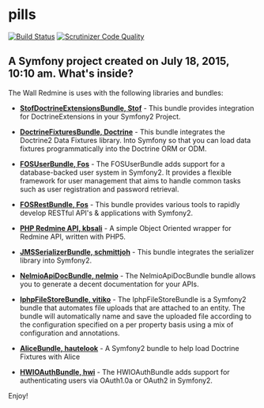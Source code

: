 pills
=====

[![Build Status](https://travis-ci.org/shubaivan/pills.svg?branch=develop)](https://travis-ci.org/shubaivan/pills)
[![Scrutinizer Code Quality](https://scrutinizer-ci.com/g/shubaivan/pills/badges/quality-score.png?b=develop)](https://scrutinizer-ci.com/g/shubaivan/pills/?branch=develop)

A Symfony project created on July 18, 2015, 10:10 am.
What's inside?
--------------

The Wall Redmine is uses with the following libraries and bundles:



  * [**StofDoctrineExtensionsBundle, Stof**][2] - This bundle provides integration for DoctrineExtensions
  in your Symfony2 Project.

  * [**DoctrineFixturesBundle, Doctrine**][3] - This bundle integrates the Doctrine2 Data Fixtures library.
 Into Symfony so that you can load data fixtures programmatically into the Doctrine ORM or ODM.

  * [**FOSUserBundle, Fos**][4] - The FOSUserBundle adds support for a database-backed user system in Symfony2.
   It provides a flexible framework for user management that aims to handle common tasks such as user registration and password
    retrieval.

  * [**FOSRestBundle, Fos**][5] - This bundle provides various tools to rapidly develop RESTful API's & applications with Symfony2.

  * [**PHP Redmine API, kbsali**][6] - A simple Object Oriented wrapper for Redmine API, written with PHP5.

  * [**JMSSerializerBundle, schmittjoh**][7] - This bundle integrates the serializer library into Symfony2.

  * [**NelmioApiDocBundle, nelmio**][8] - The NelmioApiDocBundle bundle allows you to generate a decent documentation for your APIs.

  * [**IphpFileStoreBundle, vitiko**][9] - The IphpFileStoreBundle is a Symfony2 bundle that automates file uploads that are attached to an entity.
   The bundle will automatically name and save the uploaded file according to the configuration specified on a per property basis using a mix of configuration and annotations.

  * [**AliceBundle, hautelook**][10] - A Symfony2 bundle to help load Doctrine Fixtures with Alice

  * [**HWIOAuthBundle, hwi**][11] - The HWIOAuthBundle adds support for authenticating users via OAuth1.0a or OAuth2 in Symfony2.

Enjoy!


[2]:  https://github.com/stof/StofDoctrineExtensionsBundle
[3]:  https://github.com/doctrine/DoctrineFixturesBundle
[4]:  https://github.com/FriendsOfSymfony/FOSUserBundle
[5]:  https://github.com/FriendsOfSymfony/FOSRestBundle
[6]:  https://github.com/kbsali/php-redmine-api

[7]:  https://github.com/schmittjoh/JMSSerializerBundle
[8]:  https://github.com/nelmio/NelmioApiDocBundle
[9]:  https://github.com/vitiko/IphpFileStoreBundle
[10]: https://github.com/hautelook/AliceBundle
[11]: https://github.com/hwi/HWIOAuthBundle
